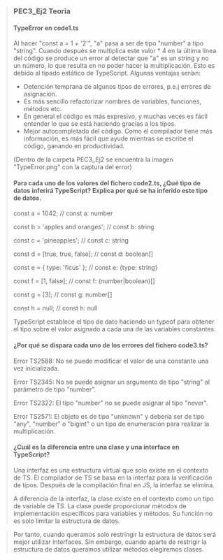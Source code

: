 > ### PEC3_Ej2 Teoria
>
> #### TypeError en code1.ts
>
> Al hacer "const a = 1 + '2'", "a" pasa a ser de tipo "number" a tipo "string". Cuando después se multiplica este valor * 4 en la última línea del código se produce un error al detectar que "a" es un string y no un número, lo que resulta en no poder hacer la multiplicación. Esto es debido al tipado estático de TypeScript.
> Algunas ventajas serían:
>
> - Detención temprana de algunos tipos de errores, p.e.j errores de asignación.
> - Es más sencillo refactorizar nombres de variables, funciones, métodos etc.
> - En general el código es más expresivo, y muchas veces es fácil entender lo que se está haciendo gracias a los tipos.
> - Mejor autocompletado del código. Como el compilador tiene más información, es más fácil que ayude mientras se escribe el código, ganando en productividad.
>
> (Dentro de la carpeta PEC3_Ej2 se encuentra la imagen "TypeError.png" con la captura del error)
>
> #### Para cada uno de los valores del fichero code2.ts, ¿Qué tipo de datos inferirá TypeScript? Explica por qué se ha inferido este tipo de datos.
>
> const a = 1042;   // const a: number
>
> const b = 'apples and oranges'; // const b: string
>
> const c = 'pineapples'; // const c: string
>
> const d = [true, true, false]; // const d: boolean[]
>
> const e = { type: 'ficus' }; // const e: {type: string}
>
> const f = [1, false]; // const f: (number|boolean)[]
>
> const g = [3]; // const g: number[]
>
> const h = null; // const h: null
>
> TypeScript establece el tipo de dato haciendo un typeof para obtener el tipo sobre el valor asignado a cada una de las variables constantes.
>
> #### ¿Por qué se dispara cada uno de los errores del fichero code3.ts?
>
> Error TS2588: No se puede modificar el valor de una constante una vez inicializada.
>
> Error TS2345: No se puede asignar un argumento de tipo "string" al parámetro de tipo "number".
>
> Error TS2322: El tipo "number" no se puede asignar al tipo "never".
>
> Error TS2571: El objeto es de tipo "unknown" y debería ser de tipo "any", "number" o "bigint" o un tipo de enumeración para realizar la multiplicación.
>
> #### ¿Cuál es la diferencia entre una clase y una interface en TypeScript?
>
> Una interfaz es una estructura virtual que solo existe en el contexto de TS. El compilador de TS se basa en la interfaz para la verificación de tipos. Después de la compilación final en JS, la interfaz se elimina.
>
> A diferencia de la interfaz, la clase existe en el contexto como un tipo de variable de TS. La clase puede proporcionar métodos de implementación específicos para variables y métodos. Su función no es solo limitar la estructura de datos. 

> Por tanto, cuando queramos solo restringir la estructura de datos será mejor utilizar interfaces. Sin embargo, cuando aparte de restrigir la estructura de datos queramos utilizar métodos elegiremos clases.